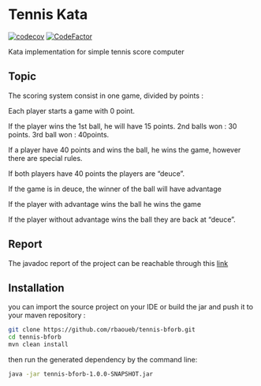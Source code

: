 # Tennis Kata

[![codecov](https://codecov.io/gh/rbaoueb/tennis-bforb/branch/main/graph/badge.svg)](https://codecov.io/gh/rbaoueb/tennis-bforb)
[![CodeFactor](https://www.codefactor.io/repository/github/rbaoueb/tennis-bforb/badge)](https://www.codefactor.io/repository/github/rbaoueb/tennis-bforb)


Kata implementation for simple tennis score computer

## Topic
The scoring system consist in one game, divided by points :

Each player starts a game with 0 point.

If the player wins the 1st ball, he will have 15 points. 2nd balls won : 30 points. 3rd ball won : 40points.

If a player have 40 points and wins the ball, he wins the game, however there are special rules.

If both players have 40 points the players are “deuce”.

If the game is in deuce, the winner of the ball will have advantage

If the player with advantage wins the ball he wins the game

If the player without advantage wins the ball they are back at “deuce”.

## Report
The javadoc report of the project can be reachable through this [link](https://rbaoueb.github.io/tennis-bforb/)


## Installation
you can import the source project on your IDE or build the jar and push it to your maven repository :

```bash
git clone https://github.com/rbaoueb/tennis-bforb.git
cd tennis-bforb
mvn clean install
```

then run the generated dependency by the command line:
```bash
java -jar tennis-bforb-1.0.0-SNAPSHOT.jar
```